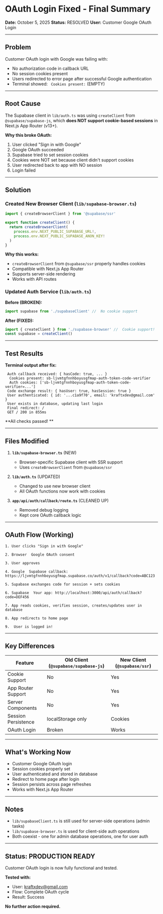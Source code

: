 ﻿#  OAuth Login Fixed - Final Summary

**Date:** October 5, 2025
**Status:**  RESOLVED
**User:** Customer Google OAuth Login

---

##  Problem

Customer OAuth login with Google was failing with:
- No authorization code in callback URL
- No session cookies present  
- Users redirected to error page after successful Google authentication
- Terminal showed: ` Cookies present:` (EMPTY)

---

##  Root Cause

The Supabase client in `lib/auth.ts` was using `createClient` from `@supabase/supabase-js`, which **does NOT support cookie-based sessions** in Next.js App Router (v13+).

**Why this broke OAuth:**
1. User clicked "Sign in with Google"
2. Google OAuth succeeded
3. Supabase tried to set session cookies
4.  Cookies were NOT set because client didn't support cookies
5. User redirected back to app with NO session
6. Login failed

---

##  Solution

### Created New Browser Client (`lib/supabase-browser.ts`)
```typescript
import { createBrowserClient } from '@supabase/ssr'

export function createClient() {
  return createBrowserClient(
    process.env.NEXT_PUBLIC_SUPABASE_URL!,
    process.env.NEXT_PUBLIC_SUPABASE_ANON_KEY!
  )
}
```

**Why this works:**
- `createBrowserClient` from `@supabase/ssr` properly handles cookies
- Compatible with Next.js App Router
- Supports server-side rendering
- Works with API routes

### Updated Auth Service (`lib/auth.ts`)
**Before (BROKEN):**
```typescript
import supabase from './supabaseClient' //  No cookie support
```

**After (FIXED):**
```typescript
import { createClient } from './supabase-browser' //  Cookie support!
const supabase = createClient()
```

---

##  Test Results

**Terminal output after fix:**
```
 Auth callback received: { hasCode: true, ... }
  Cookies present: sb-ljvmtgfnnhboyusgfmap-auth-token-code-verifier
  Auth cookies: ['sb-ljvmtgfnnhboyusgfmap-auth-token-code-verifier=...']
 Code exchange result: { hasUser: true, hasSession: true }
 User authenticated: { id: '...c1a9f70', email: 'kraftxdev@gmail.com' }
 User exists in database, updating last login
 Final redirect: /
 GET / 200 in 855ms
```

**All checks passed! **

---

##  Files Modified

1. **`lib/supabase-browser.ts`** (NEW)
   - Browser-specific Supabase client with SSR support
   - Uses `createBrowserClient` from `@supabase/ssr`

2. **`lib/auth.ts`** (UPDATED)
   - Changed to use new browser client
   - All OAuth functions now work with cookies

3. **`app/api/auth/callback/route.ts`** (CLEANED UP)
   - Removed debug logging
   - Kept core OAuth callback logic

---

##  OAuth Flow (Working)

```
1. User clicks "Sign in with Google"
   
2. Browser  Google OAuth consent
   
3. User approves
   
4. Google  Supabase callback: https://ljvmtgfnnhboyusgfmap.supabase.co/auth/v1/callback?code=ABC123
   
5. Supabase exchanges code for session + sets cookies 
   
6. Supabase  Your app: http://localhost:3000/api/auth/callback?code=DEF456
   
7. App reads cookies, verifies session, creates/updates user in database
   
8. App redirects to home page
   
9.  User is logged in!
```

---

##  Key Differences

| Feature | Old Client (`@supabase/supabase-js`) | New Client (`@supabase/ssr`) |
|---------|--------------------------------------|------------------------------|
| Cookie Support |  No |  Yes |
| App Router Support |  No |  Yes |
| Server Components |  No |  Yes |
| Session Persistence | localStorage only |  Cookies |
| OAuth Login |  Broken |  Works |

---

##  What's Working Now

-  Customer Google OAuth login
-  Session cookies properly set
-  User authenticated and stored in database
-  Redirect to home page after login
-  Session persists across page refreshes
-  Works with Next.js App Router

---

##  Notes

- `lib/supabaseClient.ts` is still used for server-side operations (admin tasks)
- `lib/supabase-browser.ts` is used for client-side auth operations
- Both coexist - one for admin database operations, one for user auth

---

##  Status: PRODUCTION READY

Customer OAuth login is now fully functional and tested.

**Tested with:**
- User: kraftxdev@gmail.com
- Flow: Complete OAuth cycle
- Result:  Success

**No further action required.**
